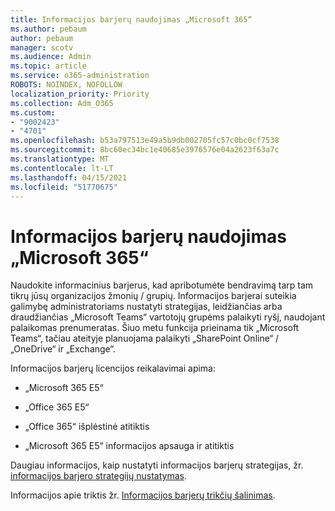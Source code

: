 ```yaml
---
title: Informacijos barjerų naudojimas „Microsoft 365“
ms.author: pebaum
author: pebaum
manager: scotv
ms.audience: Admin
ms.topic: article
ms.service: o365-administration
ROBOTS: NOINDEX, NOFOLLOW
localization_priority: Priority
ms.collection: Adm_O365
ms.custom:
- "9002423"
- "4701"
ms.openlocfilehash: b53a797513e49a5b9db002705fc57c0bc0cf7538
ms.sourcegitcommit: 8bc60ec34bc1e40685e3976576e04a2623f63a7c
ms.translationtype: MT
ms.contentlocale: lt-LT
ms.lasthandoff: 04/15/2021
ms.locfileid: "51770675"
---
```

# <a name="using-information-barriers-in-microsoft-365"></a>Informacijos barjerų naudojimas „Microsoft 365“

Naudokite informacinius barjerus, kad apribotumėte bendravimą tarp tam tikrų jūsų organizacijos žmonių / grupių. Informacijos barjerai suteikia galimybę administratoriams nustatyti strategijas, leidžiančias arba draudžiančias „Microsoft Teams“ vartotojų grupėms palaikyti ryšį, naudojant palaikomas prenumeratas.  Šiuo metu funkcija prieinama tik „Microsoft Teams“, tačiau ateityje planuojama palaikyti „SharePoint Online“ / „OneDrive“ ir „Exchange“.

Informacijos barjerų licencijos reikalavimai apima:

- „Microsoft 365 E5“

- „Office 365 E5“

- „Office 365“ išplėstinė atitiktis

- „Microsoft 365 E5“ informacijos apsauga ir atitiktis

Daugiau informacijos, kaip nustatyti informacijos barjerų strategijas, žr. [ informacijos barjero strategijų nustatymas](https://docs.microsoft.com/microsoft-365/compliance/information-barriers-policies).

Informacijos apie triktis žr. [Informacijos barjerų trikčių šalinimas](https://docs.microsoft.com/microsoft-365/compliance/information-barriers-troubleshooting).
